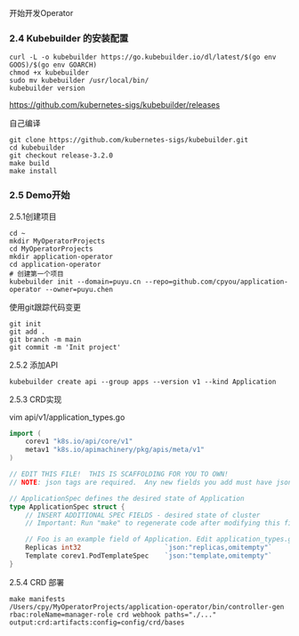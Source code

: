 开始开发Operator

### 2.4 Kubebuilder 的安装配置

```shell
curl -L -o kubebuilder https://go.kubebuilder.io/dl/latest/$(go env GOOS)/$(go env GOARCH)
chmod +x kubebuilder
sudo mv kubebuilder /usr/local/bin/
kubebuilder version
```

https://github.com/kubernetes-sigs/kubebuilder/releases

自己编译

```shell
git clone https://github.com/kubernetes-sigs/kubebuilder.git
cd kubebuilder
git checkout release-3.2.0
make build
make install
```

### 2.5 Demo开始

2.5.1创建项目	

```shell
cd ~
mkdir MyOperatorProjects
cd MyOperatorProjects
mkdir application-operator
cd application-operator
# 创建第一个项目
kubebuilder init --domain=puyu.cn --repo=github.com/cpyou/application-operator --owner=puyu.chen
```

使用git跟踪代码变更

```shell
git init
git add .
git branch -m main
git commit -m 'Init project'
```

2.5.2 添加API

```shell
kubebuilder create api --group apps --version v1 --kind Application
```

2.5.3 CRD实现

vim api/v1/application_types.go

```go
import (
    corev1 "k8s.io/api/core/v1"
    metav1 "k8s.io/apimachinery/pkg/apis/meta/v1"
)

// EDIT THIS FILE!  THIS IS SCAFFOLDING FOR YOU TO OWN!
// NOTE: json tags are required.  Any new fields you add must have json tags for the fields to be serialized.

// ApplicationSpec defines the desired state of Application
type ApplicationSpec struct {
    // INSERT ADDITIONAL SPEC FIELDS - desired state of cluster
    // Important: Run "make" to regenerate code after modifying this file

    // Foo is an example field of Application. Edit application_types.go to remove/update
    Replicas int32                     `json:"replicas,omitempty"`
    Template corev1.PodTemplateSpec    `json:"template,omitempty"`
}
```

2.5.4 CRD 部署

```shell
make manifests
/Users/cpy/MyOperatorProjects/application-operator/bin/controller-gen rbac:roleName=manager-role crd webhook paths="./..." output:crd:artifacts:config=config/crd/bases
```

